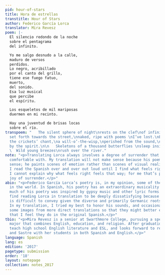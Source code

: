 ```yaml
---
pid: hour-of-stars
title: Hora de estrellas
transtitle: Hour of Stars
author: Federico García Lorca
translator: Mira Revesz
poem: |-
  El silencio redondo de la noche
  sobre el pentagrama
  del infinito.

  Yo me salgo desnudo a la calle,
  maduro de versos
  perdidos.
  Lo negro, acribillado
  por el canto del grillo,
  tiene ese fuego fatuo,
  muerto,
  del sonido.
  Esa luz musical
  que percibe
  el espíritu.

  Los esqueletos de mil mariposas
  duermen en mi recinto.

  Hay una juventud de brisas locas
  sobre el río.
transpoem: "   The silent sphere of night\nrests on the clef\nof infinity.\n\n    I
  set forth towards the street,\nnaked, ripe with poems \nI’ve lost.\nBlackness, tossed\nwith
  the crickets’ chant,\na will-o’-the-wisp,\nperished from the sound,\na musical light,\nperceived
  by the spirit.\n\n   Skeletons of a thousand butterflies \nsleep inside my rooms.\n\n
  \  Wild young breezes\nrush over the river."
note: "<p>Translating Lorca always involves a degree of surrender that I’m not normally
  comfortable with. My translation will not make sense because his poem does not make
  sense; he paints scenes of emotion rather than scenes of visual realism. As I translate,
  I read the Spanish over and over out loud until I find what feels right in English.
  I cannot explain why what feels right feels that way; for me that’s part of the
  joy of surrender.</p>"
abio: "<p>Federico García Lorca’s poetry is, in my opinion, some of the most beautiful
  in the world. In Spanish, his poetry has an extraordinary musicality to it. Indeed,
  much of his poetry was inspired by gypsy music and other lyric forms. I normally
  find reading Lorca in translation to be deeply dissatisfying because his musicality
  is difficult to convey given the diverse and primarily Germanic roots of English.
  In my translation, I tried my best to honor his sounds, and occasionally shifted
  some images from more direct translations so that they might better evoke the emotions
  that I feel they do in the original Spanish.</p>"
tbio: "<p>Mira Revesz is a senior at Swarthmore College, pursuing a special honors
  major that combines English, education, and religion. After graduation, she will
  teach high school English literature and ESL, and looks forward to reading Lorca
  and Sastre with her students in both Spanish and English.</p>"
language: Spanish
lang: es
edition: '2017'
pagetype: submission
order: '18'
layout: notepage
collection: notes_2017
---
```

